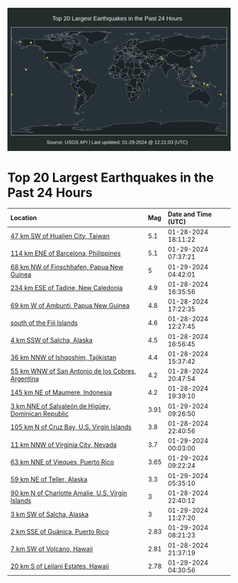 ![Map](./map.png)

# Top 20 Largest Earthquakes in the Past 24 Hours

| Location | Mag | Date and Time (UTC) |
|:---|:---|:---|
| [47 km SW of Hualien City, Taiwan](https://earthquake.usgs.gov/earthquakes/eventpage/us7000lul3) | 5.1 | 01-28-2024 18:11:22 |
| [114 km ENE of Barcelona, Philippines](https://earthquake.usgs.gov/earthquakes/eventpage/us7000lunx) | 5.1 | 01-29-2024 07:37:21 |
| [68 km NW of Finschhafen, Papua New Guinea](https://earthquake.usgs.gov/earthquakes/eventpage/us7000lunc) | 5 | 01-29-2024 04:42:01 |
| [234 km ESE of Tadine, New Caledonia](https://earthquake.usgs.gov/earthquakes/eventpage/us7000luki) | 4.9 | 01-28-2024 16:35:56 |
| [69 km W of Ambunti, Papua New Guinea](https://earthquake.usgs.gov/earthquakes/eventpage/us7000lukw) | 4.8 | 01-28-2024 17:22:35 |
| [south of the Fiji Islands](https://earthquake.usgs.gov/earthquakes/eventpage/us7000lujz) | 4.6 | 01-28-2024 12:27:45 |
| [4 km SSW of Salcha, Alaska](https://earthquake.usgs.gov/earthquakes/eventpage/ak0241akwr3b) | 4.5 | 01-28-2024 16:56:45 |
| [36 km NNW of Ishqoshim, Tajikistan](https://earthquake.usgs.gov/earthquakes/eventpage/us7000luk8) | 4.4 | 01-28-2024 15:37:42 |
| [55 km WNW of San Antonio de los Cobres, Argentina](https://earthquake.usgs.gov/earthquakes/eventpage/us7000lult) | 4.2 | 01-28-2024 20:47:54 |
| [145 km NE of Maumere, Indonesia](https://earthquake.usgs.gov/earthquakes/eventpage/us7000luli) | 4.2 | 01-28-2024 19:39:10 |
| [3 km NNE of Salvaleón de Higüey, Dominican Republic](https://earthquake.usgs.gov/earthquakes/eventpage/pr2024029000) | 3.91 | 01-29-2024 09:26:50 |
| [105 km N of Cruz Bay, U.S. Virgin Islands](https://earthquake.usgs.gov/earthquakes/eventpage/pr2024028001) | 3.8 | 01-28-2024 22:40:56 |
| [11 km NNW of Virginia City, Nevada](https://earthquake.usgs.gov/earthquakes/eventpage/nn00872549) | 3.7 | 01-29-2024 00:03:00 |
| [63 km NNE of Vieques, Puerto Rico](https://earthquake.usgs.gov/earthquakes/eventpage/pr2024029001) | 3.65 | 01-29-2024 09:22:24 |
| [59 km NE of Teller, Alaska](https://earthquake.usgs.gov/earthquakes/eventpage/us7000lunh) | 3.3 | 01-29-2024 05:35:10 |
| [90 km N of Charlotte Amalie, U.S. Virgin Islands](https://earthquake.usgs.gov/earthquakes/eventpage/us7000lumb) | 3 | 01-28-2024 22:40:12 |
| [3 km SW of Salcha, Alaska](https://earthquake.usgs.gov/earthquakes/eventpage/ak0241c5anwb) | 3 | 01-29-2024 11:27:20 |
| [2 km SSE of Guánica, Puerto Rico](https://earthquake.usgs.gov/earthquakes/eventpage/pr71437978) | 2.83 | 01-29-2024 08:21:23 |
| [7 km SW of Volcano, Hawaii](https://earthquake.usgs.gov/earthquakes/eventpage/hv73733327) | 2.81 | 01-28-2024 21:37:19 |
| [20 km S of Leilani Estates, Hawaii](https://earthquake.usgs.gov/earthquakes/eventpage/hv73733712) | 2.78 | 01-29-2024 04:30:56 |
